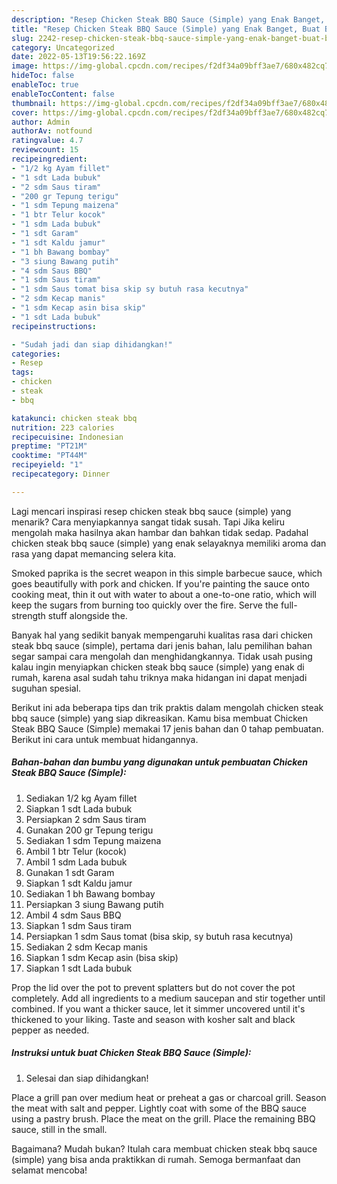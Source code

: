 ```yaml
---
description: "Resep Chicken Steak BBQ Sauce (Simple) yang Enak Banget, Buat Buka Puasa Menggugah Selera"
title: "Resep Chicken Steak BBQ Sauce (Simple) yang Enak Banget, Buat Buka Puasa Menggugah Selera"
slug: 2242-resep-chicken-steak-bbq-sauce-simple-yang-enak-banget-buat-buka-puasa-menggugah-selera
category: Uncategorized
date: 2022-05-13T19:56:22.169Z
image: https://img-global.cpcdn.com/recipes/f2df34a09bff3ae7/680x482cq70/chicken-steak-bbq-sauce-simple-foto-resep-utama.jpg
hideToc: false
enableToc: true
enableTocContent: false
thumbnail: https://img-global.cpcdn.com/recipes/f2df34a09bff3ae7/680x482cq70/chicken-steak-bbq-sauce-simple-foto-resep-utama.jpg
cover: https://img-global.cpcdn.com/recipes/f2df34a09bff3ae7/680x482cq70/chicken-steak-bbq-sauce-simple-foto-resep-utama.jpg
author: Admin
authorAv: notfound
ratingvalue: 4.7
reviewcount: 15
recipeingredient:
- "1/2 kg Ayam fillet"
- "1 sdt Lada bubuk"
- "2 sdm Saus tiram"
- "200 gr Tepung terigu"
- "1 sdm Tepung maizena"
- "1 btr Telur kocok"
- "1 sdm Lada bubuk"
- "1 sdt Garam"
- "1 sdt Kaldu jamur"
- "1 bh Bawang bombay"
- "3 siung Bawang putih"
- "4 sdm Saus BBQ"
- "1 sdm Saus tiram"
- "1 sdm Saus tomat bisa skip sy butuh rasa kecutnya"
- "2 sdm Kecap manis"
- "1 sdm Kecap asin bisa skip"
- "1 sdt Lada bubuk"
recipeinstructions:

- "Sudah jadi dan siap dihidangkan!"
categories:
- Resep
tags:
- chicken
- steak
- bbq

katakunci: chicken steak bbq 
nutrition: 223 calories
recipecuisine: Indonesian
preptime: "PT21M"
cooktime: "PT44M"
recipeyield: "1"
recipecategory: Dinner

---
```



Lagi mencari inspirasi resep chicken steak bbq sauce (simple) yang menarik? Cara menyiapkannya sangat tidak susah. Tapi Jika keliru mengolah maka hasilnya akan hambar dan bahkan tidak sedap. Padahal chicken steak bbq sauce (simple) yang enak selayaknya memiliki aroma dan rasa yang dapat memancing selera kita.


Smoked paprika is the secret weapon in this simple barbecue sauce, which goes beautifully with pork and chicken. If you&#39;re painting the sauce onto cooking meat, thin it out with water to about a one-to-one ratio, which will keep the sugars from burning too quickly over the fire. Serve the full-strength stuff alongside the.

Banyak hal yang sedikit banyak mempengaruhi kualitas rasa dari chicken steak bbq sauce (simple), pertama dari jenis bahan, lalu pemilihan bahan segar sampai cara mengolah dan menghidangkannya. Tidak usah pusing kalau ingin menyiapkan chicken steak bbq sauce (simple) yang enak di rumah, karena asal sudah tahu triknya maka hidangan ini dapat menjadi suguhan spesial.


Berikut ini ada beberapa tips dan trik praktis dalam mengolah chicken steak bbq sauce (simple) yang siap dikreasikan. Kamu bisa membuat Chicken Steak BBQ Sauce (Simple) memakai 17 jenis bahan dan 0 tahap pembuatan. Berikut ini cara untuk membuat hidangannya.

<!--inarticleads1-->

##### Bahan-bahan dan bumbu yang digunakan untuk pembuatan Chicken Steak BBQ Sauce (Simple):

1. Sediakan 1/2 kg Ayam fillet
1. Siapkan 1 sdt Lada bubuk
1. Persiapkan 2 sdm Saus tiram
1. Gunakan 200 gr Tepung terigu
1. Sediakan 1 sdm Tepung maizena
1. Ambil 1 btr Telur (kocok)
1. Ambil 1 sdm Lada bubuk
1. Gunakan 1 sdt Garam
1. Siapkan 1 sdt Kaldu jamur
1. Sediakan 1 bh Bawang bombay
1. Persiapkan 3 siung Bawang putih
1. Ambil 4 sdm Saus BBQ
1. Siapkan 1 sdm Saus tiram
1. Persiapkan 1 sdm Saus tomat (bisa skip, sy butuh rasa kecutnya)
1. Sediakan 2 sdm Kecap manis
1. Siapkan 1 sdm Kecap asin (bisa skip)
1. Siapkan 1 sdt Lada bubuk


Prop the lid over the pot to prevent splatters but do not cover the pot completely. Add all ingredients to a medium saucepan and stir together until combined. If you want a thicker sauce, let it simmer uncovered until it&#39;s thickened to your liking. Taste and season with kosher salt and black pepper as needed. 

<!--inarticleads2-->

##### Instruksi untuk buat Chicken Steak BBQ Sauce (Simple):


1. Selesai dan siap dihidangkan!

Place a grill pan over medium heat or preheat a gas or charcoal grill. Season the meat with salt and pepper. Lightly coat with some of the BBQ sauce using a pastry brush. Place the meat on the grill. Place the remaining BBQ sauce, still in the small. 

Bagaimana? Mudah bukan? Itulah cara membuat chicken steak bbq sauce (simple) yang bisa anda praktikkan di rumah. Semoga bermanfaat dan selamat mencoba!
